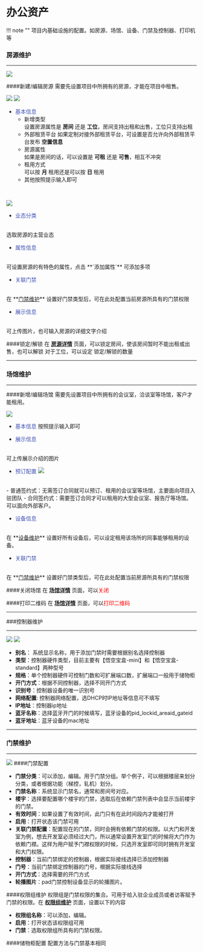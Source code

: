 # 办公资产
!!! note ""
    项目内基础设施的配置。如房源、场馆、设备、门禁及控制器、打印机等
   
### **房源维护**
***

![](pic/20_001.jpg)

####新建/编辑房源
需要先设置项目中所拥有的房源，才能在项目中租售。

![](pic/20_002.jpg)
![](pic/20_003.jpg)

- <font color=#3F51B5>基本信息</font> 
    - 新增类型  
   设置房源属性是 **房间** 还是 **工位**，房间支持出租和出售，工位只支持出租
    - 外部租赁平台
   如果定制对接外部租赁平台，可设置是否允许向外部租赁平台发布 **空置信息**  
   - 房源属性  
   如果是房间的话，可以设置是 **可租** 还是 **可售**，相互不冲突
   - 租用方式  
   可以按 **月** 租用还是可以按 **日** 租用
   - 其他按照提示输入即可
</br>

![](pic/20_004.jpg)

- <font color=#3F51B5>业态分类</font>
</br>
选取房源的主营业态

- <font color=#3F51B5>属性信息</font>
</br>
可设置房源的有特色的属性，点击 **`添加属性`** 可添加多项

- <font color=#3F51B5>关联门禁</font>
</br>
在 **<u>门禁维护</u>** 设置好门禁类型后，可在此处配置当前房源所具有的门禁权限

- <font color=#3F51B5>展示信息</font>
</br>
可上传图片，也可输入房源的详细文字介绍

####锁定/解锁
在 **<u>房源详情</u>** 页面，可以锁定房间，使该房间暂时不能出租或出售，也可以解锁
对于工位，可以设定 锁定/解锁的数量

***

### **场馆维护**
***

####新增/编辑场馆
需要先设置项目中所拥有的会议室，洽谈室等场馆，客户才能租用。

![](pic/20_005.jpg)

- <font color=#3F51B5>基本信息</font> 
 按照提示输入即可

- <font color=#3F51B5>展示信息</font>
</br>
可上传展示介绍的图片

- <font color=#3F51B5>预订配置</font>
![](pic/20_006.jpg)
</br>
    - 普通签约式：无需签订合同就可以预订、租用的会议室等场馆，主要面向项目入驻团队
    - 合同签约式：需要签订合同才可以租用的大型会议室、报告厅等场馆。可以面向外部客户。

- <font color=#3F51B5>设备信息</font>
</br>
在 **<u>设备维护</u>** 设置好所有设备后，可以设定租用该场所的同事能够租用的设备。



- <font color=#3F51B5>关联门禁</font>
</br>
在 **<u>门禁维护</u>** 设置好门禁类型后，可在此处配置当前房源所具有的门禁权限

####关闭场馆
在 **<u>场馆详情</u>** 页面，可以<font color=red>关闭</font>

####打印二维码
在 **<u>场馆详情</u>** 页面，可以<font color=red>打印二维码</font>

***


###控制器维护

***

![](pic/20_007.jpg)
![](pic/20_008.jpg)

- **别名**： 系统显示名称，用于添加门禁时需要根据别名选择控制器
- **类型**：控制器硬件类型，目前主要有【悟空宝盒-mini】和【悟空宝盒-standard】两种型号
- **规格**：单个控制器硬件可控制门数和可扩展端口数，扩展端口一般用于储物柜
- **开门方式**：根据不同控制器，选择不同开门方式
- **识别号**：控制器设备的唯一识别号
- **网络配置**: 控制器网络配置，选DHCP时IP地址等信息可不填写
- **IP地址**：控制器ip地址
- **蓝牙名称**：选择蓝牙开门的时候填写，蓝牙设备的pid_lockid_areaid_gateid
- **蓝牙地址**：蓝牙设备的mac地址


***

### **门禁维护**
***
![](pic/20_009.jpg)
####门禁配置

- **门禁分类**：可以添加，编辑。用于门禁分组。举个例子，可以根据楼层来划分分类，或者根据功能（梯控，轧机）划分。  
- **门禁名称**：系统显示门禁名，通常和房间号对应。
- **楼宇**：选择要配置哪个楼宇的门禁，选取后在依赖门禁列表中会显示当前楼宇的门禁。
- **有效时间**：如果设置了有效时间，此门只有在此时间段内才能被打开
- **启用**：打开状态该门禁可用
- **关联门禁配置**：配置现在的门禁，同时会拥有依赖门禁的权限。以大门和开发室为例，想去开发室必须经过大门，所以通常设置开发室门的时候将大门作为依赖门襟。这样为用户赋予门襟权限的时候，只选开发室即可同时拥有开发室和大门权限。
- **控制器**：当前门禁绑定的控制器，根据实际接线选择已添加控制器
- **门号**：当前门禁绑定控制器的门号，根据实际接线选择
- **开门方式**：选择需要的开门方式
- **轮播图片**：pad门禁控制设备显示的轮播图片。

####权限组维护
权限组是门禁权限的集合。可用于给入驻企业成员或者访客赋予门禁的权限。在 **<u>权限组维护</u>** 页面，设置以下的内容

- **权限组名称**：可以添加，编辑。
- **启用**：打开状态该权限组可用
- **门禁**：选取权限组所具有的门禁权限。


####储物柜配置
配置方法与门禁基本相同






